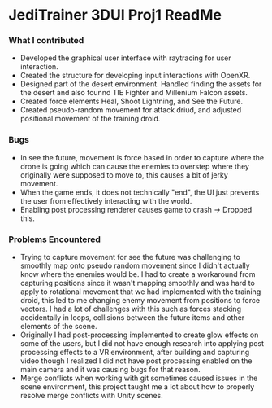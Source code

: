 # JediTrainer 3DUI Proj1 ReadMe

### What I contributed
- Developed the graphical user interface with raytracing for user interaction.
- Created the structure for developing input interactions with OpenXR.
- Designed part of the desert environment. Handled finding the assets for the desert and also founnd TIE Fighter and Millenium Falcon assets.
- Created force elements Heal, Shoot Lightning, and See the Future.
- Created pseudo-random movement for attack driud, and adjusted positional movement of the training droid.

### Bugs
- In see the future, movement is force based in order to capture where the drone is going which can cause the enemies to overstep where they originally were supposed to
  move to, this causes a bit of jerky movement.
- When the game ends, it does not technically "end", the UI just prevents the user from effectively interacting with the world.
- Enabling post processing renderer causes game to crash -> Dropped this.

### Problems Encountered
- Trying to capture movement for see the future was challenging to smoothly map onto pseudo random movement since I didn't actually know where the enemies would be. I
  had to create a workaround from capturing positions since it wasn't mapping smoothly and was hard to apply to rotational movement that we had implemented with the
  training droid, this led to me changing enemy movement from positions to force vectors. I had a lot of challenges with this such as forces stacking accidentally in
  loops, collisions between the future items and other elements of the scene.
- Originally I had post-processing implemented to create glow effects on some of the users, but I did not have enough research into applying post processing effects to
  a VR environment, after building and capturing video though I realized I did not have post processing enabled on the main camera and it was causing bugs for that reason.
- Merge conflicts when working with git sometimes caused issues in the scene environment, this project taught me a lot about how to properly resolve merge conflicts with
  Unity scenes.
